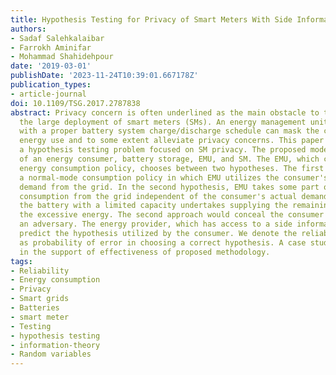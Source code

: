 ```yaml
---
title: Hypothesis Testing for Privacy of Smart Meters With Side Information
authors:
- Sadaf Salehkalaibar
- Farrokh Aminifar
- Mohammad Shahidehpour
date: '2019-03-01'
publishDate: '2023-11-24T10:39:01.667178Z'
publication_types:
- article-journal
doi: 10.1109/TSG.2017.2787838
abstract: Privacy concern is often underlined as the main obstacle to the path for
  the large deployment of smart meters (SMs). An energy management unit (EMU) along
  with a proper battery system charge/discharge schedule can mask the consumer's actual
  energy use and to some extent alleviate privacy concerns. This paper speculates
  a hypothesis testing problem focused on SM privacy. The proposed model consists
  of an energy consumer, battery storage, EMU, and SM. The EMU, which controls the
  energy consumption policy, chooses between two hypotheses. The first one considers
  a normal-mode consumption policy in which EMU utilizes the consumer's entire energy
  demand from the grid. In the second hypothesis, EMU takes some part of the energy
  consumption from the grid independent of the consumer's actual demand. In this situation,
  the battery with a limited capacity undertakes supplying the remaining load or absorbing
  the excessive energy. The second approach would conceal the consumer's profile from
  an adversary. The energy provider, which has access to a side information, could
  predict the hypothesis utilized by the consumer. We denote the reliability criterion
  as probability of error in choosing a correct hypothesis. A case study is given
  in the support of effectiveness of proposed methodology.
tags:
- Reliability
- Energy consumption
- Privacy
- Smart grids
- Batteries
- smart meter
- Testing
- hypothesis testing
- information-theory
- Random variables
---
```

